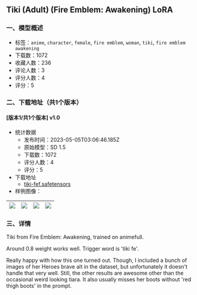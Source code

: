 ## Tiki (Adult) (Fire Emblem: Awakening) LoRA
### 一、模型概述

- 标签：`anime`, `character`, `female`, `fire emblem`, `woman`, `tiki`, `fire emblem awakening`
- 下载数：1072
- 收藏人数：236
- 评论人数：3
- 评分人数：4
- 评分：5

### 二、下载地址（共1个版本）

#### [版本1/共1个版本] v1.0

- 统计数据
  - 发布时间：2023-05-05T03:06:46.185Z
  - 原始模型：SD 1.5
  - 下载数：1072
  - 评分人数：4
  - 评分：5
- 下载地址
  - [tiki-fef.safetensors](https://civitai.com/api/download/models/62698)
- 样例图像：

| <img src="https://image.civitai.com/xG1nkqKTMzGDvpLrqFT7WA/615cfa2f-77a8-4f01-85db-ce85d09d8b0a/width=450/690216.jpeg" /> | <img src="https://image.civitai.com/xG1nkqKTMzGDvpLrqFT7WA/9412d3d2-d2e0-4b47-a1ca-6b1e44381f49/width=450/690324.jpeg" /> | <img src="https://image.civitai.com/xG1nkqKTMzGDvpLrqFT7WA/e5f1bf8b-ab57-4b9b-83bb-cf1cbfaba449/width=450/690325.jpeg" /> | <img src="https://image.civitai.com/xG1nkqKTMzGDvpLrqFT7WA/f1a41376-62d1-42a1-9e50-fe41e5a96c2a/width=450/690326.jpeg" /> |
| ---- | ---- | ---- | ---- |


### 三、详情
<p>Tiki from Fire Emblem: Awakening, trained on animefull.</p><p>Around 0.8 weight works well. Trigger word is 'tiki fe'.</p><p>Really happy with how this one turned out. Though, I included a bunch of images of her Heroes brave alt in the dataset, but unfortunately it doesn't handle that very well. Still, the other results are awesome other than the occasional weird looking tiara. It also usually misses her boots without 'red thigh boots' in the prompt. </p>